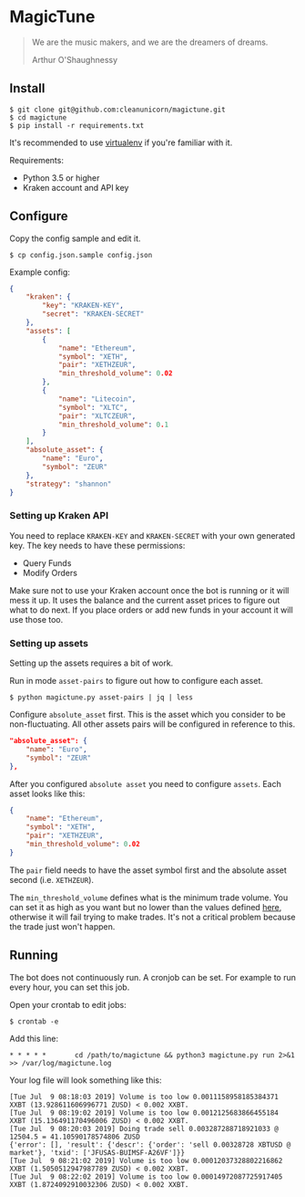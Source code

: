 # MagicTune

> We are the music makers, and we are the dreamers of dreams.
> 
> Arthur O'Shaughnessy

## Install

```console
$ git clone git@github.com:cleanunicorn/magictune.git
$ cd magictune
$ pip install -r requirements.txt
```

It's recommended to use [virtualenv](https://virtualenv.pypa.io/en/stable/) if you're familiar with it.

Requirements:

- Python 3.5 or higher
- Kraken account and API key

## Configure

Copy the config sample and edit it.

```console
$ cp config.json.sample config.json
```

Example config:

```json
{
    "kraken": {
        "key": "KRAKEN-KEY",
        "secret": "KRAKEN-SECRET"
    },
    "assets": [
        {
            "name": "Ethereum",
            "symbol": "XETH",
            "pair": "XETHZEUR",
            "min_threshold_volume": 0.02
        },
        {
            "name": "Litecoin",
            "symbol": "XLTC",
            "pair": "XLTCZEUR",
            "min_threshold_volume": 0.1
        }
    ],
    "absolute_asset": {
        "name": "Euro",
        "symbol": "ZEUR"
    },
    "strategy": "shannon"
}
```

### Setting up Kraken API

You need to replace `KRAKEN-KEY` and `KRAKEN-SECRET` with your own generated key. 
The key needs to have these permissions:
- Query Funds
- Modify Orders

Make sure not to use your Kraken account once the bot is running or it will mess it up. It uses the balance and the current asset prices to figure out what to do next. If you place orders or add new funds in your account it will use those too.

### Setting up assets

Setting up the assets requires a bit of work. 

Run in mode `asset-pairs` to figure out how to configure each asset.

```
$ python magictune.py asset-pairs | jq | less
```

Configure `absolute_asset` first. This is the asset which you consider to be non-fluctuating. All other assets pairs will be configured in reference to this.

```json
"absolute_asset": {
    "name": "Euro",
    "symbol": "ZEUR"
},
```

After you configured `absolute asset` you need to configure `assets`.
Each asset looks like this:

```json
{
    "name": "Ethereum",
    "symbol": "XETH",
    "pair": "XETHZEUR",
    "min_threshold_volume": 0.02
}
```

The `pair` field needs to have the asset symbol first and the absolute asset second (i.e. `XETHZEUR`).

The `min_threshold_volume` defines what is the minimum trade volume. You can set it as high as you want but no lower than the values defined [here](https://support.kraken.com/hc/en-us/articles/205893708-What-is-the-minimum-order-size-volume-), otherwise it will fail trying to make trades. It's not a critical problem because the trade just won't happen.

## Running

The bot does not continuously run. A cronjob can be set. For example to run every hour, you can set this job.

Open your crontab to edit jobs:

```console
$ crontab -e
```

Add this line:
```crontab
* * * * *       cd /path/to/magictune && python3 magictune.py run 2>&1 >> /var/log/magictune.log 
```

Your log file will look something like this:
```console
[Tue Jul  9 08:18:03 2019] Volume is too low 0.0011158958185384371 XXBT (13.928611606996771 ZUSD) < 0.002 XXBT.                                                
[Tue Jul  9 08:19:02 2019] Volume is too low 0.0012125683866455184 XXBT (15.136491170496006 ZUSD) < 0.002 XXBT.                                                
[Tue Jul  9 08:20:03 2019] Doing trade sell 0.003287288718921033 @ 12504.5 = 41.10590178574806 ZUSD                                                            
{'error': [], 'result': {'descr': {'order': 'sell 0.00328728 XBTUSD @ market'}, 'txid': ['JFUSAS-BUIMSF-A26VF']}}                                              
[Tue Jul  9 08:21:02 2019] Volume is too low 0.00012037328802216862 XXBT (1.5050512947987789 ZUSD) < 0.002 XXBT.                                               
[Tue Jul  9 08:22:02 2019] Volume is too low 0.00014972087725917405 XXBT (1.8724092910032306 ZUSD) < 0.002 XXBT.         
```